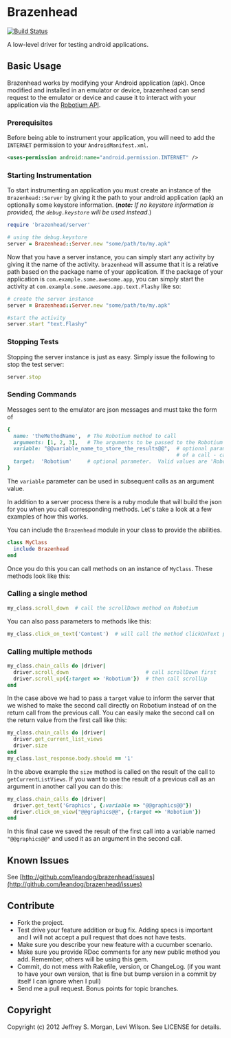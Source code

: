 # Brazenhead
[![Build Status](https://secure.travis-ci.org/leandog/brazenhead.png?branch=master)](http://travis-ci.org/leandog/brazenhead)

A low-level driver for testing android applications.

## Basic Usage

Brazenhead works by modifying your Android application (apk).  Once modified and installed in an emulator or device, brazenhead can send request to the emulator or device and cause it to interact with your application via the [Robotium API](http://code.google.com/p/robotium/).

### Prerequisites

Before being able to instrument your application, you will need to add the `INTERNET` permission to your `AndroidManifest.xml`.

```xml
<uses-permission android:name="android.permission.INTERNET" />
```

### Starting Instrumentation

To start instrumenting an application you must create an instance of the `Brazenhead::Server` by giving it the path to your android application (apk) an optionally some keystore information.  (**_note:_** _If no keystore information is provided, the `debug.keystore` will be used instead._)

```ruby
require 'brazenhead/server'

# using the debug.keystore
server = Brazenhead::Server.new "some/path/to/my.apk"
```

Now that you have a server instance, you can simply start any activity by giving it the name of the activity.  `brazenhead` will assume that it is a relative path based on the package name of your application.  If the package of your application is `com.example.some.awesome.app`, you can simply start the activity at `com.example.some.awesome.app.text.Flashy` like so:

```ruby
# create the server instance
server = Brazenhead::Server.new "some/path/to/my.apk"

#start the activity
server.start "text.Flashy"
```

### Stopping Tests

Stopping the server instance is just as easy.  Simply issue the following to stop the test server:

```ruby
server.stop
```

### Sending Commands

Messages sent to the emulator are json messages and  must take the form of 

````ruby
{ 
  name: 'theMethodName',  # The Robotium method to call
  arguments: [1, 2, 3],   # The arguments to be passed to the Robotium method
  variable: "@@variable_name_to_store_the_results@@",  # optional parameter to store the results 
                                                       # of a call - can be used in subsequent calls
  target:  'Robotium'     # optional parameter.  Valid values are 'Robotium', 'Brazenhead' or 'LastResultOrRobotium'
}
````

The `variable` parameter can be used in subsequent calls as an argument value.

In addition to a server process there is a ruby module that will build the json for you when you call corresponding methods.  Let's take a look at a few examples of how this works.

You can include the `Brazenhead` module in your class to provide the abilities.

````Ruby
class MyClass
  include Brazenhead
end
````

Once you do this you can call methods on an instance of `MyClass`.  These methods look like this:

### Calling a single method
````Ruby
my_class.scroll_down  # call the scrollDown method on Robotium
````

You can also pass parameters to methods like this:

````Ruby
my_class.click_on_text('Content')  # will call the method clickOnText passing 'Content'
````


### Calling multiple methods
````Ruby
my_class.chain_calls do |driver|
  driver.scroll_down                         # call scrollDown first
  driver.scroll_up({:target => 'Robotium'})  # then call scrollUp
end
````

In the case above we had to pass a `target` value to inform the server that we wished to make the second call directly on Robotium instead of on the return call from the previous call.  You can easily make the second call on the return value from the first call like this:

````Ruby
my_class.chain_calls do |driver|
  driver.get_current_list_views
  driver.size
end
my_class.last_response.body.should == '1'
````

In the above example the `size` method is called on the result of the call to `getCurrentListViews`.  If you want to use the result of a previous call as an argument in another call you can do this:


````Ruby
my_class.chain_calls do |driver|
  driver.get_text('Graphics', {:variable => "@@graphics@@"})
  driver.click_on_view("@@graphics@@", {:target => 'Robotium'})
end
````

In this final case we saved the result of the first call into a variable named `"@@graphics@@"` and used it as an argument in the second call.

## Known Issues

See [http://github.com/leandog/brazenhead/issues](http://github.com/leandog/brazenhead/issues)

## Contribute
 
* Fork the project.
* Test drive your feature addition or bug fix. Adding specs is important and I will not accept a pull request that does not have tests.
* Make sure you describe your new feature with a cucumber scenario.
* Make sure you provide RDoc comments for any new public method you add. Remember, others will be using this gem.
* Commit, do not mess with Rakefile, version, or ChangeLog.
  (if you want to have your own version, that is fine but bump version in a commit by itself I can ignore when I pull)
* Send me a pull request. Bonus points for topic branches.

## Copyright

Copyright (c) 2012 Jeffrey S. Morgan, Levi Wilson. See LICENSE for details.

